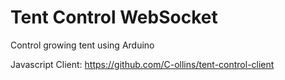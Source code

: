 # Tent Control WebSocket
Control growing tent using Arduino

Javascript Client: https://github.com/C-ollins/tent-control-client
